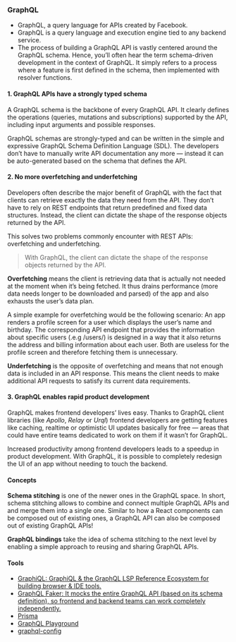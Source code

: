 
### GraphQL
- GraphQL, a query language for APIs created by Facebook.
- GraphQL is a query language and execution engine tied to any backend service.
- The process of building a GraphQL API is vastly centered around the GraphQL schema. Hence, you’ll often hear the term schema-driven development in the context of GraphQL. It simply refers to a process where a feature is first defined in the schema, then implemented with resolver functions.

#### 1. GraphQL APIs have a strongly typed schema
A GraphQL schema is the backbone of every GraphQL API. It clearly defines the operations (queries, mutations and subscriptions) supported by the API, including input arguments and possible responses. 

GraphQL schemas are strongly-typed and can be written in the simple and expressive GraphQL Schema Definition Language (SDL). 
The developers don’t have to manually write API documentation any more — instead it can be auto-generated based on the schema that defines the API. 

#### 2. No more overfetching and underfetching
Developers often describe the major benefit of GraphQL with the fact that clients can retrieve exactly the data they need from the API. They don’t have to rely on REST endpoints that return predefined and fixed data structures. Instead, the client can dictate the shape of the response objects returned by the API.

This solves two problems commonly encounter with REST APIs: overfetching and underfetching.

> With GraphQL, the client can dictate the shape of the response objects returned by the API.

**Overfetching** means the client is retrieving data that is actually not needed at the moment when it’s being fetched. It thus drains performance (more data needs longer to be downloaded and parsed) of the app and also exhausts the user’s data plan.

A simple example for overfetching would be the following scenario: An app renders a profile screen for a user which displays the user’s name and birthday. The corresponding API endpoint that provides the information about specific users (.e.g /users/<id>) is designed in a way that it also returns the address and billing information about each user. Both are useless for the profile screen and therefore fetching them is unnecessary.

**Underfetching** is the opposite of overfetching and means that not enough data is included in an API response. This means the client needs to make additional API requests to satisfy its current data requirements.

#### 3. GraphQL enables rapid product development
GraphQL makes frontend developers’ lives easy. Thanks to GraphQL client libraries (like _Apollo_, _Relay_ or _Urql_) frontend developers are getting features like caching, realtime or optimistic UI updates basically for free — areas that could have entire teams dedicated to work on them if it wasn’t for GraphQL.

Increased productivity among frontend developers leads to a speedup in product development. With GraphQL, it is possible to completely redesign the UI of an app without needing to touch the backend.

#### Concepts
**Schema stitching** is one of the newer ones in the GraphQL space. In short, schema stitching allows to combine and connect multiple GraphQL APIs and and merge them into a single one. Similar to how a React components can be composed out of existing ones, a GraphQL API can also be composed out of existing GraphQL APIs!

**GraphQL bindings** take the idea of schema stitching to the next level by enabling a simple approach to reusing and sharing GraphQL APIs.

#### Tools
- [GraphiQL: GraphiQL & the GraphQL LSP Reference Ecosystem for building browser & IDE tools.](https://github.com/graphql/graphiql)
- [GraphQL Faker: It mocks the entire GraphQL API (based on its schema definition), so frontend and backend teams can work completely independently.](https://github.com/graphql-kit/graphql-faker)
- [Prisma](https://www.prisma.io/)
- [GraphQL Playground](https://github.com/graphcool/graphql-playground)
- [graphql-config](https://github.com/graphcool/graphql-config)
